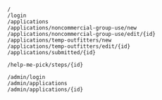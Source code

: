     /
    /login
    /applications
    /applications/noncommercial-group-use/new
    /applications/noncommercial-group-use/edit/{id}
    /applications/temp-outfitters/new
    /applications/temp-outfitters/edit/{id}
    /applications/submitted/{id}

    /help-me-pick/steps/{id}

    /admin/login
    /admin/applications
    /admin/applications/{id}